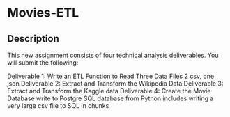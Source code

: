 # Movies-ETL
## Description

This new assignment consists of four technical analysis deliverables. You will submit the following:

Deliverable 1: Write an ETL Function to Read Three Data Files
    2 csv, one json
Deliverable 2: Extract and Transform the Wikipedia Data
Deliverable 3: Extract and Transform the Kaggle data
Deliverable 4: Create the Movie Database
    write to Postgre SQL database from Python
    includes writing a very large csv file to SQL in chunks
